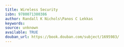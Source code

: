 ```yaml
---
title: Wireless Security
isbn: 9780071380386
author: Randall K Nichols\Panos C Lekkas
keywords: 
source: unknown
available: TRUE
douban_url: https://book.douban.com/subject/1695983/
---
```

